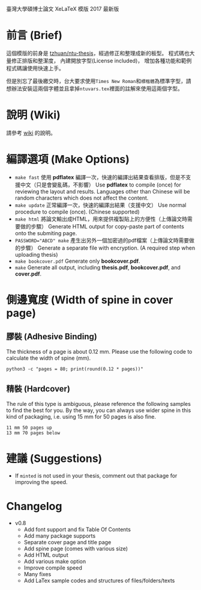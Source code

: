 臺灣大學碩博士論文 XeLaTeX 模版 2017 最新版

# 前言 (Brief)
這個模版的前身是 [tzhuan/ntu-thesis](https://github.com/tzhuan/ntu-thesis/wiki)，經過修正和整理成新的板型。
程式碼也大量修正排版和整潔度，
內建開放字型(License included)，
增加各種功能和範例程式碼讓使用快速上手。

但是別忘了最後繳交時，台大要求使用`Times New Roman`和`標楷體`為標準字型，請想辦法安裝這兩個字體並且拿掉`ntuvars.tex`裡面的註解來使用這兩個字型。

# 說明 (Wiki)
請參考 [wiki](https://github.com/tzhuan/ntu-thesis/wiki) 的說明。

# 編譯選項 (Make Options)
* `make fast`
    使用 __pdflatex__ 編譯一次，快速的編譯出結果查看排版，但是不支援中文（只是會變亂碼，不影響）
    Use __pdflatex__ to compile (once) for reviewing the layout and results. Languages other than Chinese will be random characters which does not affect the content.
* `make update`
    正常編譯一次，快速的編譯出結果（支援中文）
    Use normal procedure to compile (once). (Chinese supported)
* `make html`
    將論文輸出成HTML，用來提供複製貼上的方便性（上傳論文時需要做的步驟）
    Generate HTML output for copy-paste part of contents onto the submiting page.
* `PASSWORD="ABCD" make`
    產生出另外一個加密過的pdf檔案（上傳論文時需要做的步驟）
    Generate a separate file with encryption. (A required step when uploading thesis)
* `make bookcover.pdf`
    Generate only __bookcover.pdf__.
* `make`
    Generate all output, including __thesis.pdf__, __bookcover.pdf__, and __cover.pdf__.

# 側邊寬度 (Width of spine in cover page)
## 膠裝 (Adhesive Binding)
The thickness of a page is about 0.12 mm. Please use the following code to calculate the width of spine (mm).
```
python3 -c "pages = 80; print(round(0.12 * pages))"
```

## 精裝 (Hardcover)
The rule of this type is ambiguous, please reference the following samples to find the best for you.
By the way, you can always use wider spine in this kind of packaging, i.e. using 15 mm for 50 pages is also fine.
```
11 mm 50 pages up
13 mm 70 pages below
```

# 建議 (Suggestions)
* If `minted` is not used in your thesis, comment out that package for improving the speed.

# Changelog
  * v0.8
    * Add font support and fix Table Of Contents
    * Add many package supports
    * Separate cover page and title page
    * Add spine page (comes with various size)
    * Add HTML output
    * Add various make option
    * Improve compile speed
    * Many fixes
    * Add LaTex sample codes and structures of files/folders/texts


